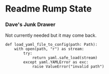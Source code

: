 # Readme Rump State

### Dave's Junk Drawer
Not currently needed but it may come back.
```
def load_yaml_file_to_config(path: Path):
    with open(path, "r") as stream:
        try:
            return yaml.safe_load(stream)
        except yaml.YAMLError as exc:
            raise ValueError("invalid path")
```